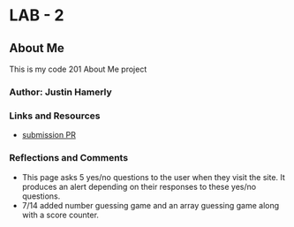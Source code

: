 # LAB - 2

## About Me

This is my code 201 About Me project

### Author: Justin Hamerly

### Links and Resources
* [submission PR](http://xyz.com)

### Reflections and Comments
* This page asks 5 yes/no questions to the user when they visit the site.  It produces an alert depending on their responses to these yes/no questions.
* 7/14 added number guessing game and an array guessing game along with a score counter.